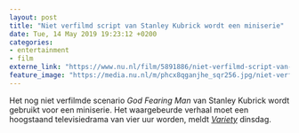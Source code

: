 ```yaml
---
layout: post
title: "Niet verfilmd script van Stanley Kubrick wordt een miniserie"
date: Tue, 14 May 2019 19:23:12 +0200
categories: 
- entertainment 
- film 
externe_link: "https://www.nu.nl/film/5891886/niet-verfilmd-script-van-stanley-kubrick-wordt-een-miniserie.html"
feature_image: "https://media.nu.nl/m/phcx8qganjhe_sqr256.jpg/niet-verfilmd-script-van-stanley-kubrick-wordt-een-miniserie.jpg"
---
```


Het nog niet verfilmde scenario <em>God Fearing Man </em>van Stanley Kubrick wordt gebruikt voor een miniserie. Het waargebeurde verhaal moet een hoogstaand televisiedrama van vier uur worden, meldt <em><a href="https://variety.com/2019/tv/global/tv-drama-based-stanley-kubrick-script-production-1203214343/" target="_blank">Variety</a> </em>dinsdag.
